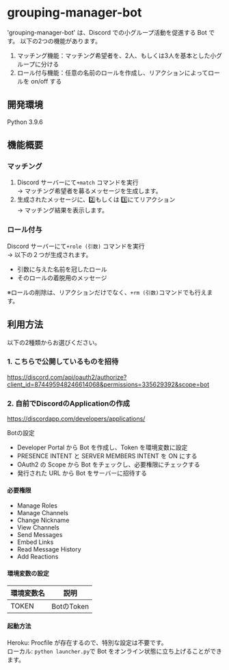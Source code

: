 # grouping-manager-bot

'grouping-manager-bot' は、Discord での小グループ活動を促進する Bot です。
以下の2つの機能があります。
1. マッチング機能：マッチング希望者を、2人、もしくは3人を基本とした小グループに分ける
2. ロール付与機能：任意の名前のロールを作成し、リアクションによってロールを on/off する

## 開発環境
Python 3.9.6


## 機能概要
### マッチング
1. Discord サーバーにて`+match` コマンドを実行  
→ マッチング希望者を募るメッセージを生成します。
2. 生成されたメッセージに、2️⃣もしくは 3️⃣にてリアクション  
→ マッチング結果を表示します。

### ロール付与
Discord サーバーにて`+role (引数)` コマンドを実行  
→ 以下の２つが生成されます。
- 引数に与えた名前を冠したロール
- そのロールの着脱用のメッセージ

※ロールの削除は、リアクションだけでなく、`+rm (引数)`コマンドでも行えます。

## 利用方法
以下の2種類からお選びください。

### 1. こちらで公開しているものを招待

https://discord.com/api/oauth2/authorize?client_id=874495948246614068&permissions=335629392&scope=bot

### 2. 自前でDiscordのApplicationの作成

https://discordapp.com/developers/applications/

Botの設定

- Developer Portal から Bot を作成し、Token を環境変数に設定
- PRESENCE INTENT と SERVER MEMBERS INTENT を ON にする
- OAuth2 の Scope から Bot をチェックし、必要権限にチェックする
- 発行された URL から Bot をサーバーに招待する

#### 必要権限
- Manage Roles
- Manage Channels
- Change Nickname
- View Channels
- Send Messages
- Embed Links
- Read Message History
- Add Reactions

#### 環境変数の設定

| 環境変数名            | 説明                                      |
| --------------------- | ----------------------------------------- |
| TOKEN     | BotのToken                                |

#### 起動方法
Heroku: Procfile が存在するので、特別な設定は不要です。  
ローカル: `python launcher.py`で Bot をオンライン状態に立ち上げることができます。
